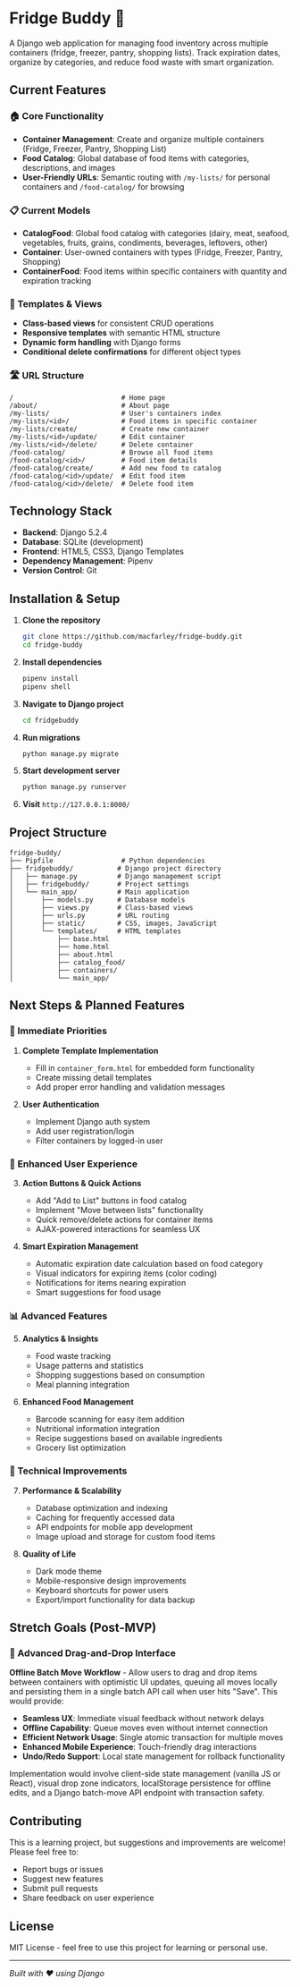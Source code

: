 # Fridge Buddy 🥗

A Django web application for managing food inventory across multiple containers (fridge, freezer, pantry, shopping lists). Track expiration dates, organize by categories, and reduce food waste with smart organization.

## Current Features

### 🏠 Core Functionality
- **Container Management**: Create and organize multiple containers (Fridge, Freezer, Pantry, Shopping List)
- **Food Catalog**: Global database of food items with categories, descriptions, and images
- **User-Friendly URLs**: Semantic routing with `/my-lists/` for personal containers and `/food-catalog/` for browsing

### 📋 Current Models
- **CatalogFood**: Global food catalog with categories (dairy, meat, seafood, vegetables, fruits, grains, condiments, beverages, leftovers, other)
- **Container**: User-owned containers with types (Fridge, Freezer, Pantry, Shopping)
- **ContainerFood**: Food items within specific containers with quantity and expiration tracking

### 🎨 Templates & Views
- **Class-based views** for consistent CRUD operations
- **Responsive templates** with semantic HTML structure
- **Dynamic form handling** with Django forms
- **Conditional delete confirmations** for different object types

### 🛣️ URL Structure
```
/                           # Home page
/about/                     # About page
/my-lists/                  # User's containers index
/my-lists/<id>/             # Food items in specific container
/my-lists/create/           # Create new container
/my-lists/<id>/update/      # Edit container
/my-lists/<id>/delete/      # Delete container
/food-catalog/              # Browse all food items
/food-catalog/<id>/         # Food item details
/food-catalog/create/       # Add new food to catalog
/food-catalog/<id>/update/  # Edit food item
/food-catalog/<id>/delete/  # Delete food item
```

## Technology Stack
- **Backend**: Django 5.2.4
- **Database**: SQLite (development)
- **Frontend**: HTML5, CSS3, Django Templates
- **Dependency Management**: Pipenv
- **Version Control**: Git

## Installation & Setup

1. **Clone the repository**
   ```bash
   git clone https://github.com/macfarley/fridge-buddy.git
   cd fridge-buddy
   ```

2. **Install dependencies**
   ```bash
   pipenv install
   pipenv shell
   ```

3. **Navigate to Django project**
   ```bash
   cd fridgebuddy
   ```

4. **Run migrations**
   ```bash
   python manage.py migrate
   ```

5. **Start development server**
   ```bash
   python manage.py runserver
   ```

6. **Visit** `http://127.0.0.1:8000/`

## Project Structure
```
fridge-buddy/
├── Pipfile                 # Python dependencies
├── fridgebuddy/           # Django project directory
│   ├── manage.py          # Django management script
│   ├── fridgebuddy/       # Project settings
│   └── main_app/          # Main application
│       ├── models.py      # Database models
│       ├── views.py       # Class-based views
│       ├── urls.py        # URL routing
│       ├── static/        # CSS, images, JavaScript
│       └── templates/     # HTML templates
│           ├── base.html
│           ├── home.html
│           ├── about.html
│           ├── catalog_food/
│           ├── containers/
│           └── main_app/
```

## Next Steps & Planned Features

### 🎯 Immediate Priorities
1. **Complete Template Implementation**
   - Fill in `container_form.html` for embedded form functionality
   - Create missing detail templates
   - Add proper error handling and validation messages

2. **User Authentication**
   - Implement Django auth system
   - Add user registration/login
   - Filter containers by logged-in user

### 🚀 Enhanced User Experience
3. **Action Buttons & Quick Actions**
   - Add "Add to List" buttons in food catalog
   - Implement "Move between lists" functionality
   - Quick remove/delete actions for container items
   - AJAX-powered interactions for seamless UX

4. **Smart Expiration Management**
   - Automatic expiration date calculation based on food category
   - Visual indicators for expiring items (color coding)
   - Notifications for items nearing expiration
   - Smart suggestions for food usage

### 📊 Advanced Features
5. **Analytics & Insights**
   - Food waste tracking
   - Usage patterns and statistics
   - Shopping suggestions based on consumption
   - Meal planning integration

6. **Enhanced Food Management**
   - Barcode scanning for easy item addition
   - Nutritional information integration
   - Recipe suggestions based on available ingredients
   - Grocery list optimization

### 🔧 Technical Improvements
7. **Performance & Scalability**
   - Database optimization and indexing
   - Caching for frequently accessed data
   - API endpoints for mobile app development
   - Image upload and storage for custom food items

8. **Quality of Life**
   - Dark mode theme
   - Mobile-responsive design improvements
   - Keyboard shortcuts for power users
   - Export/import functionality for data backup

## Stretch Goals (Post-MVP)

### 🎯 Advanced Drag-and-Drop Interface
**Offline Batch Move Workflow** - Allow users to drag and drop items between containers with optimistic UI updates, queuing all moves locally and persisting them in a single batch API call when user hits "Save". This would provide:
- **Seamless UX**: Immediate visual feedback without network delays
- **Offline Capability**: Queue moves even without internet connection
- **Efficient Network Usage**: Single atomic transaction for multiple moves
- **Enhanced Mobile Experience**: Touch-friendly drag interactions
- **Undo/Redo Support**: Local state management for rollback functionality

Implementation would involve client-side state management (vanilla JS or React), visual drop zone indicators, localStorage persistence for offline edits, and a Django batch-move API endpoint with transaction safety.

## Contributing
This is a learning project, but suggestions and improvements are welcome! Please feel free to:
- Report bugs or issues
- Suggest new features
- Submit pull requests
- Share feedback on user experience

## License
MIT License - feel free to use this project for learning or personal use.

---
*Built with ❤️ using Django*
